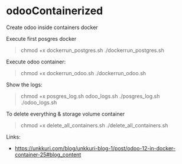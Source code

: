 # odooContainerized
Create odoo inside containers docker

Execute first posgres docker
>chmod +x dockerrun_postgres.sh
>./dockerrun_postgres.sh

Execute odoo container:
>chmod +x dockerrun_odoo.sh
>./dockerrun_odoo.sh

Show the logs:
>chmod +x posgres_log.sh odoo_logs.sh
>./posgres_log.sh
>./odoo_logs.sh

To delete everything & storage volume container
>chmod +x delete_all_containers.sh
>./delete_all_containers.sh


Links:
- https://unkkuri.com/blog/unkkuri-blog-1/post/odoo-12-in-docker-container-25#blog_content
